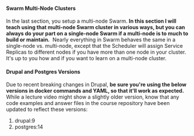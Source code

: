 #### Swarm Multi-Node Clusters

In the last section, you setup a multi-node Swarm. **In this section I will teach using that multi-node Swarm cluster in various ways, but you can always do your part on a single-node Swarm if a multi-node is to much to build or maintain.**  Nearly everything in Swarm behaves the same in a single-node vs. multi-node, except that the Scheduler will assign Service Replicas to different nodes if you have more than one node in your cluster. It's up to you how and if you want to learn on a multi-node cluster.

#### Drupal and Postgres Versions

Due to recent breaking changes in Drupal, **be sure you're using the below versions in docker commands and YAML, so that it'll work as expected.** While a lecture video might show a slightly older version, know that any code examples and answer files in the course repository have been updated to reflect these versions:

1. drupal:9
2. postgres:14